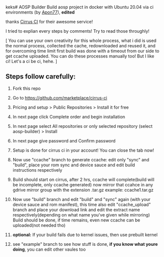 keks# AOSP Builder
Build aosp project in docker with Ubuntu 20.04 via ci environments (by [Apon77](https://github.com/Apon77)), **edited**

thanks [Cirrus CI](https://cirrus-ci.com/) for their awesome service!

I tried to explian every steps by comments! Try to read those throughly!

[ You can use your own creativity for this whole process, what i did is used the normal process, collected the cache, redownloaded and reused it, and for overcoming time limit first build was done with a timeout from our side to get ccache uploaded. You can do these processes manually too! But I like ci! Let's a ci be ci, hehe. ]

## Steps follow carefully:

1. Fork this repo
2. Go to https://github.com/marketplace/cirrus-ci
3. Pricing and setup > Public Repositories > Install it for free
4. In next page click Complete order and begin installation
5. In next page select All repositories or only selected repository (select aosp-builder) > Install
6. In next page give password and Confirm password
7. Setup is done for cirrus ci in your account! You can close the tab now!
8. Now use "ccache" branch to generate ccache: edit only "sync" and "build", place your rom sync and device sauce and edit build instructions respectively
9. Build should start on cirrus, after 2 hrs, ccache will complete(build will be incomplete, only ccache generated) now mirror that ccahce in any gdrive mirror group with the extension .tar.gz   example: ccache1.tar.gz
10. Now use "build" branch and edit "build" and "sync" again (with your device sauce and rom manifest), this time also edit "ccache_upload" branch and place your download link and edit the extract name respectively(depending on what name you've given while mirroring)
Build should be done, if time remains, even new ccache can be uploaded(not needed tho)

11. **optional:** If your build fails due to kernel issues, then use prebuilt kernel

12. see "example" branch to see how stuff is done, **if you know what youre doing**, you can edit other vaules too
